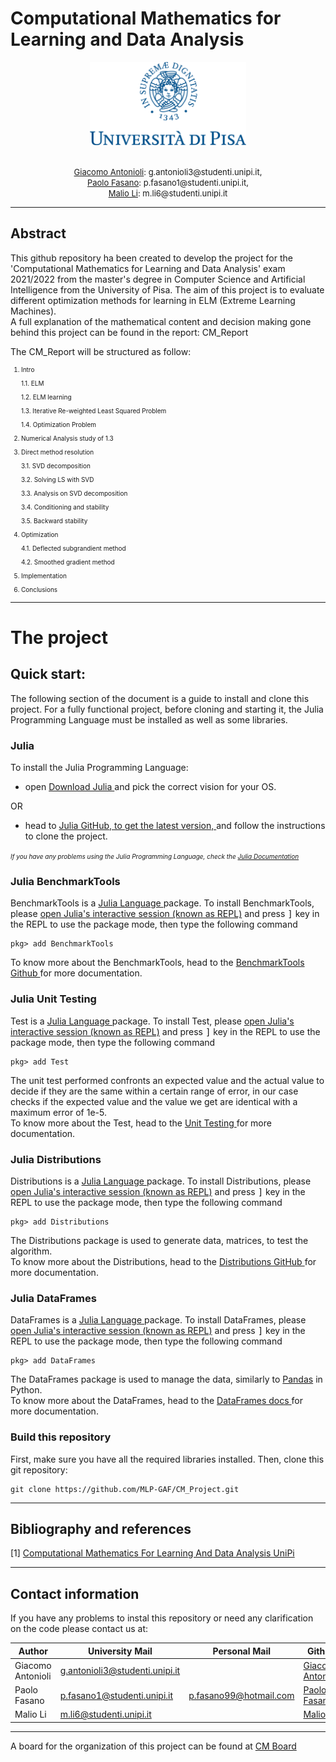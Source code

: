 # Computational Mathematics for Learning and Data Analysis

<p align = center>
<img src="unipiLogoCrop.png" width="250" />
</p>
<p align = center>
    <font size = 2>  
        <br> 
        <a href="https://github.com/Giacomo-Antonioli"> Giacomo Antonioli</a>: g.antonioli3@studenti.unipi.it, 
        <br> 
        <a href="https://github.com/PFasano99/">Paolo Fasano</a>:
        p.fasano1@studenti.unipi.it, 
        <br> <a href="https://github.com/xiaoli98">Malio Li</a>: m.li6@studenti.unipi.it
    </font>
</p>

---
## Abstract
This github repository ha been created to develop the project for the 'Computational Mathematics for Learning and Data Analysis' exam 2021/2022 from the master's degree in Computer Science and Artificial Intelligence from the University of Pisa.
The aim of this project is to evaluate different optimization methods for learning in ELM (Extreme Learning Machines).  
A full explanation of the mathematical content and decision making gone behind this project can be found in the report: CM_Report

The CM_Report will be structured as follow:

<font size = 1.2>

1. Intro

    1.1. ELM   

    1.2. ELM learning 

    1.3. Iterative Re-weighted Least Squared Problem

    1.4. Optimization Problem

2. Numerical Analysis study of 1.3 

3. Direct method resolution

    3.1. SVD decomposition

    3.2. Solving LS with SVD

    3.3. Analysis on SVD decomposition

    3.4. Conditioning and stability

    3.5. Backward stability    

4. Optimization

    4.1. Deflected subgrandient method

    4.2. Smoothed gradient method

5. Implementation
6. Conclusions

</font>

--- 
# The project
<p>

## Quick start: 


The following section of the document is a guide to install and clone this project.
For a fully functional project, before cloning and starting it, the Julia Programming Language must be installed as well as some libraries.

### Julia

To install the Julia Programming Language: 

- open <a href="https://julialang.org/downloads/"> Download Julia </a> and pick the correct vision for your OS.

OR  

- head to <a href="https://github.com/JuliaLang/julia"> Julia GitHub, to get the latest version, </a> and follow the instructions to clone the project.

<font size = 1.5> *If you have any problems using the Julia Programming Language, check the <a href="https://docs.julialang.org/en/v1/ "> Julia Documentation  </a>* </font>
</p>

### Julia BenchmarkTools

<p>
BenchmarkTools is a <a href="https://julialang.org"> Julia Language </a> package. 
To install BenchmarkTools, please <a href="https://docs.julialang.org/en/v1/manual/getting-started/">open    Julia's interactive session (known as REPL)</a> and press <kbd>]</kbd> key in the REPL to use the package mode, then type the following command
</p>

    pkg> add BenchmarkTools

To know more about the BenchmarkTools, head to the <a href="https://github.com/JuliaCI/BenchmarkTools.jl"> BenchmarkTools Github </a> for more documentation.

### Julia Unit Testing

<p>
Test is a <a href="https://julialang.org"> Julia Language </a> package. 
To install Test, please <a href="https://docs.julialang.org/en/v1/manual/getting-started/">open Julia's interactive session (known as REPL)</a> and press <kbd>]</kbd> key in the REPL to use the package mode, then type the following command
</p>

    pkg> add Test

The unit test performed confronts an expected value and the actual value to decide if they are the same within a certain range of error, in our case checks if the expected value and the value we get are identical with a maximum error of 1e-5.  
To know more about the Test, head to the <a href="https://docs.julialang.org/en/v1/stdlib/Test/"> Unit Testing </a> for more documentation.

### Julia Distributions

<p>
Distributions is a <a href="https://julialang.org"> Julia Language </a> package. 
To install Distributions, please <a href="https://docs.julialang.org/en/v1/manual/getting-started/">open Julia's interactive session (known as REPL)</a> and press <kbd>]</kbd> key in the REPL to use the package mode, then type the following command
</p>

    pkg> add Distributions

The Distributions package is used to generate data, matrices, to test the algorithm.  
To know more about the Distributions, head to the <a href="https://github.com/JuliaStats/Distributions.jl"> Distributions GitHub </a> for more documentation.

### Julia DataFrames

DataFrames is a <a href="https://julialang.org"> Julia Language </a> package. 
To install DataFrames, please <a href="https://docs.julialang.org/en/v1/manual/getting-started/">open Julia's interactive session (known as REPL)</a> and press <kbd>]</kbd> key in the REPL to use the package mode, then type the following command
</p>

    pkg> add DataFrames

The DataFrames package is used to manage the data, similarly to  <a href="https://pandas.pydata.org/docs/">Pandas</a> in Python.  
To know more about the DataFrames, head to the <a href="https://dataframes.juliadata.org/stable/"> DataFrames docs </a> for more documentation.


### Build this repository 
First, make sure you have all the required libraries installed. Then, clone this git repository:

    git clone https://github.com/MLP-GAF/CM_Project.git

--- 

## Bibliography and references 

[1] <a href="https://esami.unipi.it/esami2/programma.php?c=39132"> Computational Mathematics For Learning And Data Analysis UniPi </a>


---

## Contact information

If you have any problems to instal this repository or need any clarification on the code please contact us at: 

|Author             |University Mail                    | Personal Mail             | Github                                                   |
|-------------------|-----------------------------------|---------------------------|----------------------------------------------------------|
| Giacomo Antonioli | g.antonioli3@studenti.unipi.it    |                           | <a href="https://github.com/Giacomo-Antonioli"> Giacomo Antonioli</a> |
| Paolo Fasano      | p.fasano1@studenti.unipi.it       | p.fasano99@hotmail.com    | <a href="https://github.com/PFasano99/">Paolo Fasano</a> |
| Malio Li          | m.li6@studenti.unipi.it           |                           | <a href="https://github.com/xiaoli98">Malio Li</a>       |

---
A board for the organization of this project can be found at <a href="https://github.com/MLP-GAF/CM_Project/projects/1">CM Board</a>